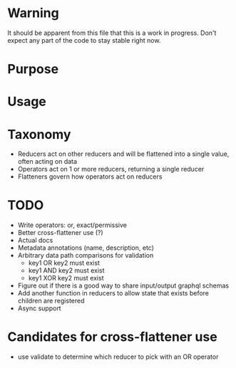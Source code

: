 # Warning
It should be apparent from this file that this is a work in progress. Don't expect any part of the code to stay stable right now.

# Purpose
# Usage

# Taxonomy
* Reducers act on other reducers and will be flattened into a single value, often acting on data
* Operators act on 1 or more reducers, returning a single reducer
* Flatteners govern how operators act on reducers

# TODO
* Write operators: or, exact/permissive
* Better cross-flattener use (?)
* Actual docs
* Metadata annotations (name, description, etc)
* Arbitrary data path comparisons for validation
  * key1 OR key2 must exist
  * key1 AND key2 must exist
  * key1 XOR key2 must exist
* Figure out if there is a good way to share input/output graphql schemas
* Add another function in reducers to allow state that exists before children are registered
* Async support

# Candidates for cross-flattener use
* use validate to determine which reducer to pick with an OR operator
